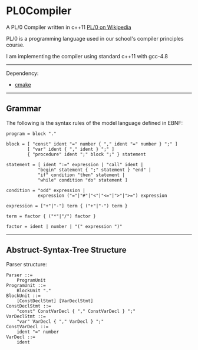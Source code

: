 PL0Compiler
===========

A PL/0 Compiler written in c++11 [PL/0 on Wikipedia](http://en.wikipedia.org/wiki/PL/0)

PL/0 is a programming language used in our school's compiler principles course.

I am implementing the compiler using standard c++11 with gcc-4.8

----
Dependency:

* [cmake](http://www.cmake.org/)

----

## Grammar

The following is the syntax rules of the model language defined in EBNF:

	program = block "."

	block = [ "const" ident "=" number { "," ident "=" number } ";" ]
			[ "var" ident { "," ident } ";" ]
			{ "procedure" ident ";" block ";" } statement

	statement = [ ident ":=" expression | "call" ident |
				"begin" statement { ";" statement } "end" |
				"if" condition "then" statement |
				"while" condition "do" statement ]

	condition = "odd" expression |
				expression ("="|"#"|"<"|"<="|">"|">=") expression

	expression = ["+"|"-"] term { ("+"|"-") term }

	term = factor { ("*"|"/") factor }

	factor = ident | number | "(" expression ")"

----

## Abstruct-Syntax-Tree Structure

Parser structure:

	Parser ::=
		ProgramUnit
	ProgramUnit ::=
		BlockUnit "."
	BlockUnit ::=
		[ConstDeclStmt] [VarDeclStmt]
	ConstDeclStmt ::=
		"const" ConstVarDecl { "," ConstVarDecl } ";"
	VarDeclStmt ::=
		"var" VarDecl { "," VarDecl } ";"
	ConstVarDecl ::=
		ident "=" number
	VarDecl ::=
		ident


